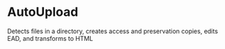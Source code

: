 # AutoUpload
Detects files in a directory, creates access and preservation copies, edits EAD, and transforms to HTML
